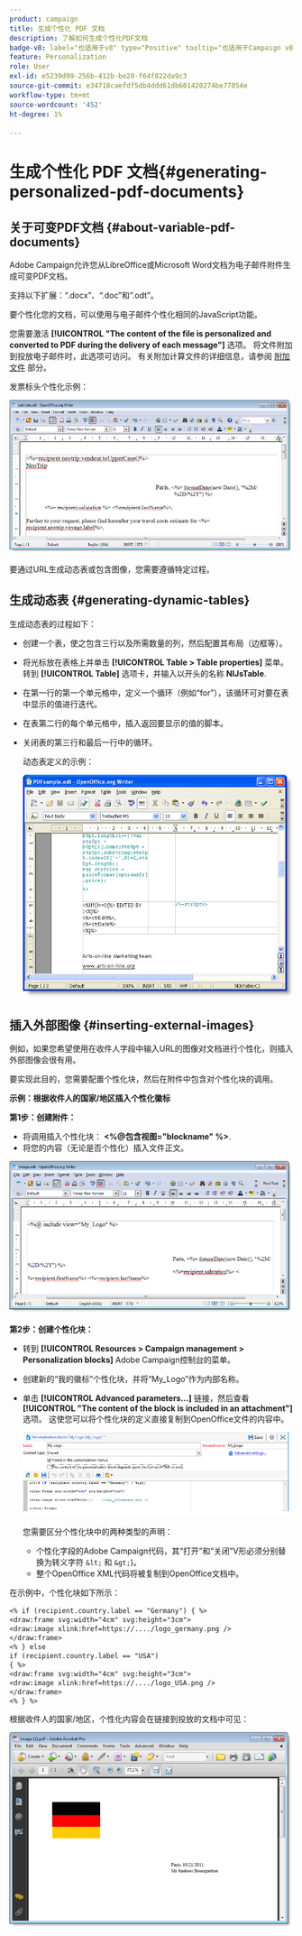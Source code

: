 ```yaml
---
product: campaign
title: 生成个性化 PDF 文档
description: 了解如何生成个性化PDF文档
badge-v8: label="也适用于v8" type="Positive" tooltip="也适用于Campaign v8"
feature: Personalization
role: User
exl-id: e5239d99-256b-412b-be20-f64f822da9c3
source-git-commit: e34718caefdf5db4ddd61db601420274be77054e
workflow-type: tm+mt
source-wordcount: '452'
ht-degree: 1%

---
```


# 生成个性化 PDF 文档{#generating-personalized-pdf-documents}

## 关于可变PDF文档 {#about-variable-pdf-documents}

Adobe Campaign允许您从LibreOffice或Microsoft Word文档为电子邮件附件生成可变PDF文档。

支持以下扩展：“.docx”、“.doc”和“.odt”。

要个性化您的文档，可以使用与电子邮件个性化相同的JavaScript功能。

您需要激活 **[!UICONTROL "The content of the file is personalized and converted to PDF during the delivery of each message"]** 选项。 将文件附加到投放电子邮件时，此选项可访问。 有关附加计算文件的详细信息，请参阅 [附加文件](attaching-files.md) 部分。

发票标头个性化示例：

![](assets/s_ncs_pdf_simple.png)

要通过URL生成动态表或包含图像，您需要遵循特定过程。

## 生成动态表 {#generating-dynamic-tables}

生成动态表的过程如下：

* 创建一个表，使之包含三行以及所需数量的列，然后配置其布局（边框等）。
* 将光标放在表格上并单击 **[!UICONTROL Table > Table properties]** 菜单。 转到 **[!UICONTROL Table]** 选项卡，并输入以开头的名称 **NlJsTable**.
* 在第一行的第一个单元格中，定义一个循环（例如“for”），该循环可对要在表中显示的值进行迭代。
* 在表第二行的每个单元格中，插入返回要显示的值的脚本。
* 关闭表的第三行和最后一行中的循环。

  动态表定义的示例：

  ![](assets/s_ncs_pdf_table.png)

## 插入外部图像 {#inserting-external-images}

例如，如果您希望使用在收件人字段中输入URL的图像对文档进行个性化，则插入外部图像会很有用。

要实现此目的，您需要配置个性化块，然后在附件中包含对个性化块的调用。

**示例：根据收件人的国家/地区插入个性化徽标**

**第1步：创建附件：**

* 将调用插入个性化块： **&lt;%@包含视图=&quot;blockname&quot; %>**.
* 将您的内容（无论是否个性化）插入文件正文。

![](assets/s_ncs_open_office_blocdeperso.png)

**第2步：创建个性化块：**

* 转到 **[!UICONTROL Resources > Campaign management > Personalization blocks]** Adobe Campaign控制台的菜单。
* 创建新的“我的徽标”个性化块，并将“My_Logo”作为内部名称。
* 单击 **[!UICONTROL Advanced parameters...]** 链接，然后查看 **[!UICONTROL "The content of the block is included in an attachment"]** 选项。 这使您可以将个性化块的定义直接复制到OpenOffice文件的内容中。

  ![](assets/s_ncs_pdf_bloc_option.png)

  您需要区分个性化块中的两种类型的声明：

   * 个性化字段的Adobe Campaign代码，其“打开”和“关闭”V形必须分别替换为转义字符 `&lt;` 和 `&gt;`)。
   * 整个OpenOffice XML代码将被复制到OpenOffice文档中。

在示例中，个性化块如下所示：

```
<% if (recipient.country.label == "Germany") { %>
<draw:frame svg:width="4cm" svg:height="3cm">
<draw:image xlink:href=https://..../logo_germany.png />
</draw:frame>
<% } else
if (recipient.country.label == "USA")
{ %>
<draw:frame svg:width="4cm" svg:height="3cm">
<draw:image xlink:href=https://..../logo_USA.png />
</draw:frame>
<% } %>
```

根据收件人的国家/地区，个性化内容会在链接到投放的文档中可见：

![](assets/s_ncs_pdf_result.png)
